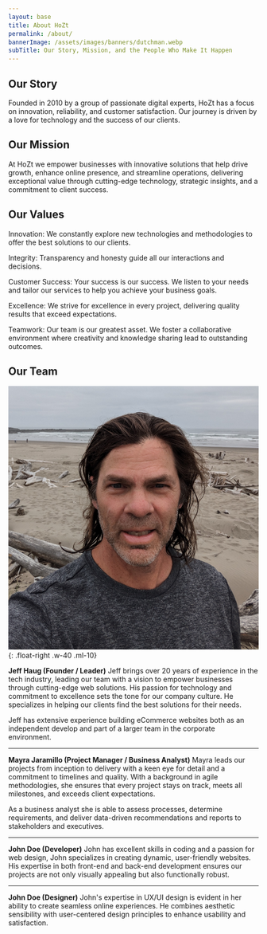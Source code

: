 ```yaml
---
layout: base
title: About HoZt
permalink: /about/
bannerImage: /assets/images/banners/dutchman.webp
subTitle: Our Story, Mission, and the People Who Make It Happen
---
```


## Our Story

Founded in 2010 by a group of passionate digital experts, HoZt has a focus on innovation, reliability, and customer satisfaction. Our journey is driven by a love for technology and the success of our clients.

## Our Mission

At HoZt we empower businesses with innovative solutions that help drive growth, enhance online presence, and streamline operations, delivering exceptional value through cutting-edge technology, strategic insights, and a commitment to client success.

## Our Values

Innovation: We constantly explore new technologies and methodologies to offer the best solutions to our clients.

Integrity: Transparency and honesty guide all our interactions and decisions.

Customer Success: Your success is our success. We listen to your needs and tailor our services to help you achieve your business goals.

Excellence: We strive for excellence in every project, delivering quality results that exceed expectations.

Teamwork: Our team is our greatest asset. We foster a collaborative environment where creativity and knowledge sharing lead to outstanding outcomes.

## Our Team
![Jeff Haug](/assets/images/jeff.webp){: .float-right .w-40 .ml-10}

**Jeff Haug (Founder / Leader)** 
Jeff brings over 20 years of experience in the tech industry, leading our team with a vision to empower businesses through cutting-edge web solutions. His passion for technology and commitment to excellence sets the tone for our company culture.  He specializes in helping
our clients find the best solutions for their needs.

Jeff has extensive experience building eCommerce websites both as an independent develop and part of a larger team in the corporate environment.

---

**Mayra Jaramillo (Project Manager / Business Analyst)**
Mayra leads our projects from inception to delivery with a keen eye for detail and a commitment to timelines and quality. With a background in agile methodologies, she ensures that every project stays on track, meets all milestones, and exceeds client expectations.

As a business analyst she is able to assess processes, determine requirements, and deliver data-driven recommendations and reports to stakeholders and executives.

---

**John Doe (Developer)**
John has excellent skills in coding and a passion for web design, John specializes in creating dynamic, user-friendly websites. His expertise in both front-end and back-end development ensures our projects are not only visually appealing but also functionally robust.

---

**John Doe (Designer)**
John's expertise in UX/UI design is evident in her ability to create seamless online experiences. He combines aesthetic sensibility with user-centered design principles to enhance usability and satisfaction.